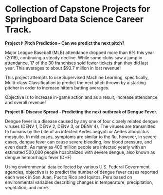 <h1>Collection of Capstone Projects for Springboard Data Science Career Track.</h1>

<b>Project I: Pitch Prediction - Can we predict the next pitch?</b>

Major League Baseball (MLB) attendance dropped more than 6% this year (2018), continuing a steady decline.
While some clubs saw a jump in attendance, 17 of the 30 franchises sold fewer tickets than they did last year.
This averages to about $93.7 million in lost revenue!

This project attempts to use Supervised Machine Learning, specifically, Multi-class Classification to predict 
the next pitch thrown by a starting pitcher in order to increase hitters batting averages.

Objective is to increase in-game action and as a result, increase attendance and overall revenue!



<b>Project II: Disease Spread - Predicting the next outbreak of Dengue Fever.</b>

Dengue fever is a disease caused by any one of four closely related dengue viruses (DENV 1, DENV 2, DENV 3, or DENV 4). 
The viruses are transmitted to humans by the bite of an infected Aedes aegypti or Aedes albopictus mosquito. 
In mild cases, symptoms are similar to the flu, however, in severe cases, dengue fever can cause severe bleeding, 
low blood pressure, and even death. As many as 400 million people are infected yearly with an estimated 500,000 people 
hospitalized with severe dengue, also known as dengue hemorrhagic fever (DHF)

Using environmental data collected by various U.S. Federal Government agencies, objective is to predict the number 
of dengue fever cases reported each week in San Juan, Puerto Rico and Iquitos, Peru based on environmental variables 
describing changes in temperature, precipitation, vegetation, and more.
